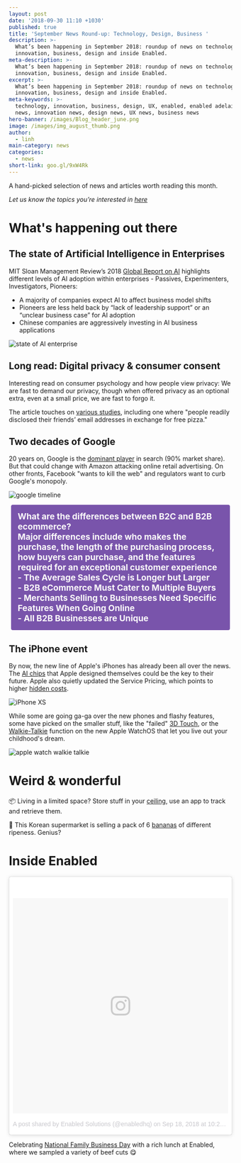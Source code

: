 ```yaml
---
layout: post
date: '2018-09-30 11:10 +1030'
published: true
title: 'September News Round-up: Technology, Design, Business '
description: >-
  What’s been happening in September 2018: roundup of news on technology,
  innovation, business, design and inside Enabled.
meta-description: >-
  What’s been happening in September 2018: roundup of news on technology,
  innovation, business, design and inside Enabled.
excerpt: >-
  What’s been happening in September 2018: roundup of news on technology,
  innovation, business, design and inside Enabled.
meta-keywords: >-
  technology, innovation, business, design, UX, enabled, enabled adelaide, tech
  news, innovation news, design news, UX news, business news
hero-banner: /images/Blog_header_june.png
image: /images/img_august_thumb.png
author:
  - linh
main-category: news
categories:
  - news
short-link: goo.gl/9xW4Rk
---
```

A hand-picked selection of news and articles worth reading this month.

_Let us know the topics you’re interested in [here](https://enabled1.typeform.com/to/YcdNts)_

# What's happening out there

## The state of Artificial Intelligence in Enterprises

MIT Sloan Management Review’s 2018 [Global Report on AI](https://sloanreview.mit.edu/projects/artificial-intelligence-in-business-gets-real/) highlights different levels of AI adoption within enterprises - Passives, Experimenters, Investigators, Pioneers: 

- A majority of companies expect AI to affect business model shifts
- Pioneers are less held back by “lack of leadership support” or an “unclear business case” for AI adoption
- Chinese companies are aggressively investing in AI business applications
 
 ![state of AI enterprise]({{site.baseurl}}/images/img_september_stateAI.jpg)

## Long read: Digital privacy & consumer consent

Interesting read on consumer psychology and how people view privacy: We are fast to demand our privacy, though when offered privacy as an optional extra, even at a small price, we are fast to forgo it. 

The article touches on [various studies](https://hbr.org/cover-story/2018/09/uninformed-consent), including one where "people readily disclosed their friends’ email addresses in exchange for free pizza."

## Two decades of Google

20 years on, Google is the [dominant player](https://www.theguardian.com/technology/2018/sep/24/google-at-20-larry-page-sergey-brin-internet) in search (90% market share). But that could change with Amazon attacking online retail advertising. On other fronts, Facebook "wants to kill the web" and regulators want to curb Google's monopoly.

![google timeline]({{site.baseurl}}/images/img_september_google.png)

<p style="background-color:#7954ab;border-radius:4px;font-size:19px;color:#fbfafa;padding:15px;margin:5px;"><b>
What are the differences between B2C and B2B ecommerce?<br>
Major differences include who makes the purchase, the length of the purchasing process, how buyers can purchase, and the features required for an exceptional customer experience<br>
- The Average Sales Cycle is Longer but Larger<br>
- B2B eCommerce Must Cater to Multiple Buyers<br>
- Merchants Selling to Businesses Need Specific Features When Going Online<br>
- All B2B Businesses are Unique
</b></p> 

## The iPhone event 

By now, the new line of Apple's iPhones has already been all over the news. The [AI chips](https://www.marketwatch.com/story/from-iphone-to-aiphone-apples-new-chips-are-key-to-its-future-2018-09-12) that Apple designed themselves could be the key to their future. Apple also quietly updated the Service Pricing, which points to higher [hidden costs](https://www.forbes.com/sites/gordonkelly/2018/09/16/apple-new-iphone-xs-max-xr-upgrade-release-date-price-cost/#3cac090e7f26).

![iPhone XS ]({{site.baseurl}}/images/img_september_iphone.jpg)

While some are going ga-ga over the new phones and flashy features, some have picked on the smaller stuff, like the "failed" [3D Touch](https://hackernoon.com/why-apples-3d-touch-failed-miserably-72545b608ad), or the [Walkie-Talkie](https://www.zdnet.com/article/apple-watchs-walkie-talkie-is-practically-useless/) function on the new Apple WatchOS that let you live out your childhood's dream. 
 
![apple watch walkie talkie]({{site.baseurl}}/images/img_september_walkie.jpg)

# Weird & wonderful

📦 Living in a limited space? Store stuff in your [ceiling](https://www.bumblebeespaces.com/), use an app to track and retrieve them.

🍌 This Korean supermarket is selling a pack of 6 [bananas](https://adage.com/article/cmo-strategy/story-bananas/314570/) of different ripeness. Genius? 

# Inside Enabled

<blockquote class="instagram-media" data-instgrm-permalink="https://www.instagram.com/p/Bn5V43RhPYs/?utm_source=ig_embed&amp;utm_medium=loading" data-instgrm-version="9" style=" background:#FFF; border:0; border-radius:3px; box-shadow:0 0 1px 0 rgba(0,0,0,0.5),0 1px 10px 0 rgba(0,0,0,0.15); margin: 1px; max-width:540px; min-width:326px; padding:0; width:99.375%; width:-webkit-calc(100% - 2px); width:calc(100% - 2px);"><div style="padding:8px;"> <div style=" background:#F8F8F8; line-height:0; margin-top:40px; padding:50% 0; text-align:center; width:100%;"> <div style=" background:url(data:image/png;base64,iVBORw0KGgoAAAANSUhEUgAAACwAAAAsCAMAAAApWqozAAAABGdBTUEAALGPC/xhBQAAAAFzUkdCAK7OHOkAAAAMUExURczMzPf399fX1+bm5mzY9AMAAADiSURBVDjLvZXbEsMgCES5/P8/t9FuRVCRmU73JWlzosgSIIZURCjo/ad+EQJJB4Hv8BFt+IDpQoCx1wjOSBFhh2XssxEIYn3ulI/6MNReE07UIWJEv8UEOWDS88LY97kqyTliJKKtuYBbruAyVh5wOHiXmpi5we58Ek028czwyuQdLKPG1Bkb4NnM+VeAnfHqn1k4+GPT6uGQcvu2h2OVuIf/gWUFyy8OWEpdyZSa3aVCqpVoVvzZZ2VTnn2wU8qzVjDDetO90GSy9mVLqtgYSy231MxrY6I2gGqjrTY0L8fxCxfCBbhWrsYYAAAAAElFTkSuQmCC); display:block; height:44px; margin:0 auto -44px; position:relative; top:-22px; width:44px;"></div></div><p style=" color:#c9c8cd; font-family:Arial,sans-serif; font-size:14px; line-height:17px; margin-bottom:0; margin-top:8px; overflow:hidden; padding:8px 0 7px; text-align:center; text-overflow:ellipsis; white-space:nowrap;"><a href="https://www.instagram.com/p/Bn5V43RhPYs/?utm_source=ig_embed&amp;utm_medium=loading" style=" color:#c9c8cd; font-family:Arial,sans-serif; font-size:14px; font-style:normal; font-weight:normal; line-height:17px; text-decoration:none;" target="_blank">A post shared by Enabled Solutions (@enabledhq)</a> on <time style=" font-family:Arial,sans-serif; font-size:14px; line-height:17px;" datetime="2018-09-19T05:28:35+00:00">Sep 18, 2018 at 10:28pm PDT</time></p></div></blockquote> <script async src="//www.instagram.com/embed.js"></script>
 
Celebrating [National Family Business Day](https://www.instagram.com/p/Bn5V43RhPYs/?taken-by=enabledhq) with a rich lunch at Enabled, where we sampled a variety of beef cuts 😋
